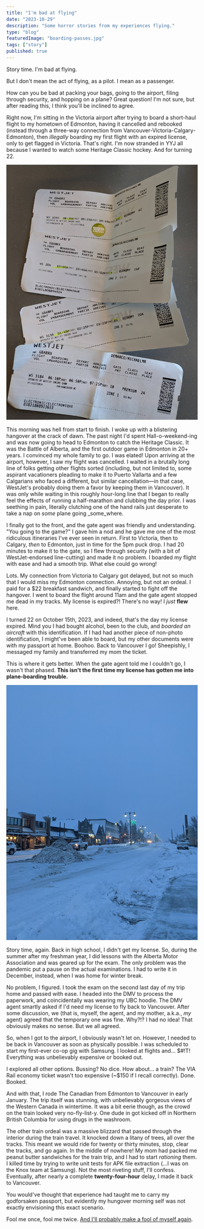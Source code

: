 ```yaml
---
title: "I'm bad at flying"
date: "2023-10-29"
description: "Some horror stories from my experiences flying."
type: "blog"
featuredImage: "boarding-passes.jpg"
tags: ["story"]
published: true
---
```


Story time. I'm bad at flying.

But I don't mean the act of flying, as a pilot. I mean as a passenger.

How can you be bad at packing your bags, going to the airport, filing through security, and hopping on a plane? Great question! I'm not sure, but after reading this, I think you'll be inclined to agree.

Right now, I'm sitting in the Victoria airport after trying to board a short-haul flight to my hometown of Edmonton, having it cancelled and rebooked (instead through a three-way connection from Vancouver-Victoria-Calgary-Edmonton), then _illegally_ boarding my first flight with an expired license, only to get flagged in Victoria. That's right. I'm now stranded in YYJ all because I wanted to watch some Heritage Classic hockey. And for turning 22.

![My haul of boarding passes after today's adventures.](./boarding-passes.jpg)

This morning was hell from start to finish. I woke up with a blistering hangover at the crack of dawn. The past night I'd spent Hall-o-weekend-ing and was now going to head to Edmonton to catch the Heritage Classic. It was the Battle of Alberta, and the first outdoor game in Edmonton in 20+ years. I convinced my whole family to go. I was elated! Upon arriving at the airport, however, I saw my flight was cancelled. I waited in a brutally long line of folks getting other flights sorted (including, but not limited to, some aspirant vacationers pleading to make it to Puerto Vallarta and a few Calgarians who faced a different, but similar cancellation—in that case, WestJet's probably doing them a favor by keeping them in Vancouver). It was only while waiting in this roughly hour-long line that I began to really feel the effects of running a half-marathon and clubbing the day prior. I was seething in pain, literally clutching one of the hand rails just desperate to take a nap on _some_ plane going _some_where.

I finally got to the front, and the gate agent was friendly and understanding. "You going to the game?" I gave him a nod and he gave me one of the most ridiculous itineraries I've ever seen in return. First to Victoria, then to Calgary, _then_ to Edmonton, just in time for the 5pm puck drop. I had 20 minutes to make it to the gate, so I flew through security (with a bit of WestJet-endorsed line-cutting) and made it no problem. I boarded my flight with ease and had a smooth trip. What else could go wrong!

Lots. My connection from Victoria to Calgary got delayed, but not so much that I would miss my Edmonton connection. Annoying, but not an ordeal. I paid for a $22 breakfast sandwich, and finally started to fight off the hangover. I went to board the flight around 11am and the gate agent stopped me dead in my tracks. My license is expired?! There's no way! I _just_ **flew** here.

I turned 22 on October 15th, 2023, and indeed, that's the day my license expired. Mind you I had bought alcohol, been to the club, and _boarded an aircraft_ with this identification. If I had had another piece of non-photo identification, I might've been able to board, but my other documents were with my passport at home. Boohoo. Back to Vancouver I go! Sheepishly, I messaged my family and transferred my mom the ticket.

This is where it gets better. When the gate agent told me I couldn't go, I wasn't that phased. **This isn't the first time my license has gotten me into plane-boarding trouble.**

![Jasper, Alberta around 6am in early 2021.](jasper.jpg)

Story time, again. Back in high school, I didn't get my license. So, during the summer after my freshman year, I did lessons with the Alberta Motor Association and was geared up for the exam. The only problem was the pandemic put a pause on the actual examinations. I had to write it in December, instead, when I was home for winter break.

No problem, I figured. I took the exam on the second last day of my trip home and passed with ease. I headed into the DMV to process the paperwork, and coincidentally was wearing my UBC hoodie. The DMV agent smartly asked if I'd need my license to fly back to Vancouver. After some discussion, we (that is, myself, the agent, and my mother, a.k.a., _my_ agent) agreed that the temporary one was fine. Why?!? I had no idea! That obviously makes no sense. But we all agreed.

So, when I got to the airport, I obviously wasn't let on. However, I needed to be back in Vancouver as soon as physically possible. I was scheduled to start my first-ever co-op gig with Samsung. I looked at flights and… $#!T! Everything was unbelievably expensive or booked out.

I explored all other options. Bussing? No dice. How about… a train? The VIA Rail economy ticket wasn't too expensive (~$150 if I recall correctly). Done. Booked.

And with that, I rode The Canadian from Edmonton to Vancouver in early January. The trip itself was stunning, with unbelievably gorgeous views of the Western Canada in wintertime. It was a bit eerie though, as the crowd on the train looked very no-fly-list-y. One dude in got kicked off in Northern British Columbia for using drugs in the washroom.

The other train ordeal was a massive blizzard that passed through the interior during the train travel. It knocked down a litany of trees, all over the tracks. This meant we would ride for twenty or thirty minutes, stop, clear the tracks, and go again. In the middle of nowhere! My mom had packed me peanut butter sandwiches for the train trip, and I had to start _rationing_ them. I killed time by trying to write unit tests for APK file extraction (…I was on the Knox team at Samsung). Not the most riveting stuff, I'll confess. Eventually, after nearly a complete **twenty-four-hour** delay, I made it back to Vancouver.

You would've thought that experience had taught me to carry my godforsaken passport, but evidently my hungover morning self was not exactly envisioning this exact scenario.

Fool me once, fool me twice. [And I'll probably make a fool of myself again](https://youtube.com/watch?v=aqGn-1XX7cI).
